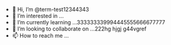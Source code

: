 - 👋 Hi, I’m @term-test12344343
- 👀 I’m interested in ...
- 🌱 I’m currently learning ...333333339994445555666677777
- 💞️ I’m looking to collaborate on ...222hg hjgj g44vgref  
- 📫 How to reach me ...

<!---
term-test123/term-test123 is a ✨ special ✨ repository because its `README.md` (this file) appears on your GitHub profile.
You can click the Preview link to take a look at your changes.
--->

